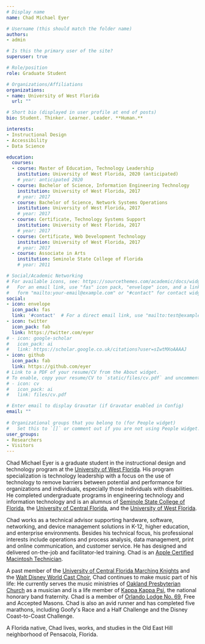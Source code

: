 ```yaml
---
# Display name
name: Chad Michael Eyer

# Username (this should match the folder name)
authors:
- admin

# Is this the primary user of the site?
superuser: true

# Role/position
role: Graduate Student

# Organizations/Affiliations
organizations:
- name: University of West Florida
  url: ""

# Short bio (displayed in user profile at end of posts)
bio: Student. Thinker. Learner. Leader. **Human.**

interests:
- Instructional Design
- Accessibility
- Data Science

education:
  courses:
  - course: Master of Education, Technology Leadership
    institution: University of West Florida, 2020 (anticipated)
    # year: anticipated 2020
  - course: Bachelor of Science, Information Engineering Technology
    institution: University of West Florida, 2017
    # year: 2017
  - course: Bachelor of Science, Network Systems Operations
    institution: University of West Florida, 2017
    # year: 2017
  - course: Certificate, Technology Systems Support
    institution: University of West Florida, 2017
    # year: 2017
  - course: Certificate, Web Development Technology
    institution: University of West Florida, 2017
    # year: 2017
  - course: Associate in Arts
    institution: Seminole State College of Florida
    # year: 2011

# Social/Academic Networking
# For available icons, see: https://sourcethemes.com/academic/docs/widgets/#icons
#   For an email link, use "fas" icon pack, "envelope" icon, and a link in the
#   form "mailto:your-email@example.com" or "#contact" for contact widget.
social:
- icon: envelope
  icon_pack: fas
  link: '#contact'  # For a direct email link, use "mailto:test@example.org".
- icon: twitter
  icon_pack: fab
  link: https://twitter.com/eyer
# - icon: google-scholar
#   icon_pack: ai
#   link: https://scholar.google.co.uk/citations?user=sIwtMXoAAAAJ
- icon: github
  icon_pack: fab
  link: https://github.com/eyer
# Link to a PDF of your resume/CV from the About widget.
# To enable, copy your resume/CV to `static/files/cv.pdf` and uncomment the lines below.  
# - icon: cv
#   icon_pack: ai
#   link: files/cv.pdf

# Enter email to display Gravatar (if Gravatar enabled in Config)
email: ""
  
# Organizational groups that you belong to (for People widget)
#   Set this to `[]` or comment out if you are not using People widget.  
user_groups:
- Researchers
- Visitors
---
```


Chad Michael Eyer is a graduate student in the instructional design and technology program at the [University of West Florida]. His program specialization is technology leadership with a focus on the use of technology to remove barriers between potential and performance for organizations and individuals, especially those individuals with disabilities. He completed undergraduate programs in engineering technology and information technology and is an alumnus of [Seminole State College of Florida], the [University of Central Florida], and the [University of West Florida].

Chad works as a technical advisor supporting hardware, software, networking, and device management solutions in K-12, higher education, and enterprise environments. Besides his technical focus, his professional interests include operations and process analysis, data management, print and online communication, and customer service. He has designed and delivered on-the-job and facilitator-led training. Chad is an [Apple Certified Macintosh Technician].

A past member of the [University of Central Florida Marching Knights] and the [Walt Disney World Cast Choir], Chad continues to make music part of his life: He currently serves the music ministries of [Oakland Presbyterian Church] as a musician and is a life member of [Kappa Kappa Psi], the national honorary band fraternity. Chad is a member of [Orlando Lodge No. 69], Free and Accepted Masons. Chad is also an avid runner and has completed five marathons, including Goofy's Race and a Half Challenge and the Disney Coast-to-Coast Challenge.

A Florida native, Chad lives, works, and studies in the Old East Hill neighborhood of Pensacola, Florida.

  [University of West Florida]: http://www.uwf.edu
  [University of Central Florida]: http://www.ucf.edu
  [Seminole State College of Florida]: http://www.seminolestate.edu
  [Apple Certified Macintosh Technician]: http://training.apple.com/certification/acmt
  [University of Central Florida Marching Knights]: http://ucfbands.com/marching-knights/
  [Walt Disney World Cast Choir]: https://disneyworld.disney.go.com/events-tours/epcot/candlelight-processional/
  [Oakland Presbyterian Church]: http://www.oaklandpres,org
  [Kappa Kappa Psi]: http://www.kkpsi.org
  [Orlando Lodge No. 69]: http://www.orlandomasons1876.org
